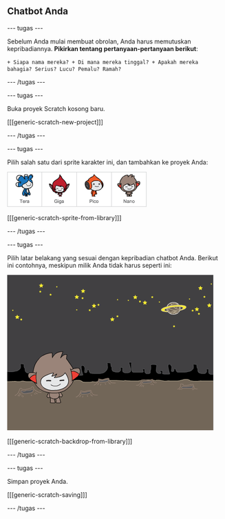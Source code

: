 ## Chatbot Anda

\--- tugas \---

Sebelum Anda mulai membuat obrolan, Anda harus memutuskan kepribadiannya. **Pikirkan tentang pertanyaan-pertanyaan berikut**:

    + Siapa nama mereka? + Di mana mereka tinggal? + Apakah mereka bahagia? Serius? Lucu? Pemalu? Ramah?
    

\--- /tugas \---

\--- tugas \---

Buka proyek Scratch kosong baru.

[[[generic-scratch-new-project]]]

\--- /tugas \---

\--- tugas \---

Pilih salah satu dari sprite karakter ini, dan tambahkan ke proyek Anda:

![Pilih karakter](images/chatbot-characters.png)

[[[generic-scratch-sprite-from-library]]]

\--- /tugas \---

\--- tugas \---

Pilih latar belakang yang sesuai dengan kepribadian chatbot Anda. Berikut ini contohnya, meskipun milik Anda tidak harus seperti ini:

![Pilih latar belakang](images/chatbot-backdrop.png)

[[[generic-scratch-backdrop-from-library]]]

\--- /tugas \---

\--- tugas \---

Simpan proyek Anda.

[[[generic-scratch-saving]]]

\--- /tugas \---